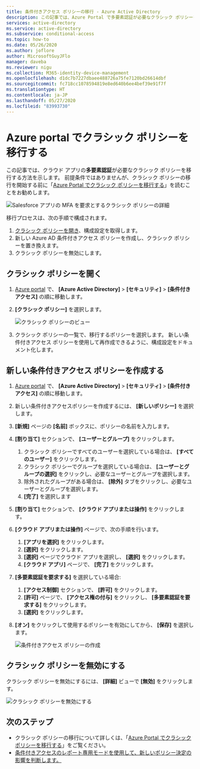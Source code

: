 ```yaml
---
title: 条件付きアクセス ポリシーの移行 - Azure Active Directory
description: この記事では、Azure Portal で多要素認証が必要なクラシック ポリシーを移行する方法を示します。
services: active-directory
ms.service: active-directory
ms.subservice: conditional-access
ms.topic: how-to
ms.date: 05/26/2020
ms.author: joflore
author: MicrosoftGuyJFlo
manager: daveba
ms.reviewer: nigu
ms.collection: M365-identity-device-management
ms.openlocfilehash: d1dc7b7227dbaee488726a75fe7120bd26614dbf
ms.sourcegitcommit: fc718cc1078594819e8ed640b6ee4bef39e91f7f
ms.translationtype: HT
ms.contentlocale: ja-JP
ms.lasthandoff: 05/27/2020
ms.locfileid: "83993730"
---
```

# <a name="migrate-a-classic-policy-in-the-azure-portal"></a>Azure portal でクラシック ポリシーを移行する

この記事では、クラウド アプリの**多要素認証**が必要なクラシック ポリシーを移行する方法を示します。 前提条件ではありませんが、クラシック ポリシーの移行を開始する前に「[Azure Portal でクラシック ポリシーを移行する](policy-migration.md)」を読むことをお勧めします。

![Salesforce アプリの MFA を要求とするクラシック ポリシーの詳細](./media/policy-migration/33.png)

移行プロセスは、次の手順で構成されます。

1. [クラシック ポリシーを開き](#open-a-classic-policy)、構成設定を取得します。
1. 新しい Azure AD 条件付きアクセス ポリシーを作成し、クラシック ポリシーを置き換えます。 
1. クラシック ポリシーを無効にします。

## <a name="open-a-classic-policy"></a>クラシック ポリシーを開く

1. [Azure portal](https://portal.azure.com) で、 **[Azure Active Directory]**  >  **[セキュリティ]**  >  **[条件付きアクセス]** の順に移動します。
1. **[クラシック ポリシー]** を選択します。

   ![クラシック ポリシーのビュー](./media/policy-migration-mfa/12.png)

1. クラシック ポリシーの一覧で、移行するポリシーを選択します。 新しい条件付きアクセス ポリシーを使用して再作成できるように、構成設定をドキュメント化します。

## <a name="create-a-new-conditional-access-policy"></a>新しい条件付きアクセス ポリシーを作成する

1. [Azure portal](https://portal.azure.com) で、 **[Azure Active Directory]**  >  **[セキュリティ]**  >  **[条件付きアクセス]** の順に移動します。
1. 新しい条件付きアクセスポリシーを作成するには、 **[新しいポリシー]** を選択します。
1. **[新規]** ページの **[名前]** ボックスに、ポリシーの名前を入力します。
1. **[割り当て]** セクションで、 **[ユーザーとグループ]** をクリックします。
   1. クラシック ポリシーですべてのユーザーを選択している場合は、 **[すべてのユーザー]** をクリックします。 
   1. クラシック ポリシーでグループを選択している場合は、 **[ユーザーとグループの選択]** をクリックし、必要なユーザーとグループを選択します。
   1. 除外されたグループがある場合は、 **[除外]** タブをクリックし、必要なユーザーとグループを選択します。 
   1. **[完了]** を選択します
1. **[割り当て]** セクションで、 **[クラウド アプリまたは操作]** をクリックします。
1. **[クラウド アプリまたは操作]** ページで、次の手順を行います。
   1. **[アプリを選択]** をクリックします。
   1. **[選択]** をクリックします。
   1. **[選択]** ページでクラウド アプリを選択し、 **[選択]** をクリックします。
   1. **[クラウド アプリ]** ページで、 **[完了]** をクリックします。
1. **[多要素認証を要求する]** を選択している場合:
   1. **[アクセス制御]** セクションで、 **[許可]** をクリックします。
   1. **[許可]** ページで、 **[アクセス権の付与]** をクリックし、 **[多要素認証を要求する]** をクリックします。
   1. **[選択]** をクリックします。
1. **[オン]** をクリックして使用するポリシーを有効にしてから、 **[保存]** を選択します。

   ![条件付きアクセス ポリシーの作成](./media/policy-migration-mfa/conditional-access-policy-migration.png)

## <a name="disable-the-classic-policy"></a>クラシック ポリシーを無効にする

クラシック ポリシーを無効にするには、 **[詳細]** ビューで **[無効]** をクリックします。

![クラシック ポリシーを無効にする](./media/policy-migration-mfa/14.png)

## <a name="next-steps"></a>次のステップ

- クラシック ポリシーの移行について詳しくは、「[Azure Portal でクラシック ポリシーを移行する](policy-migration.md)」をご覧ください。
- [条件付きアクセスのレポート専用モードを使用して、新しいポリシー決定の影響を判断します。](concept-conditional-access-report-only.md)